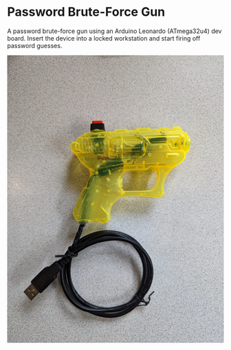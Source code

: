 # Password Brute-Force Gun

A password brute-force gun using an Arduino Leonardo (ATmega32u4) dev board. Insert the device into a locked workstation and start firing off password guesses.

![brute-force-gun](bruteforcegun.jpg)
